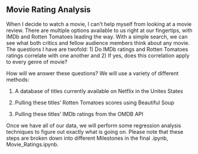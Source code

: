 ## Movie Rating Analysis

When I decide to watch a movie, I can’t help myself from looking at a movie review. There are multiple options available to us right at our fingertips, with IMDb and Rotten Tomatoes leading the way. With a simple search, we can see what both critics and fellow audience members think about any movie. The questions I have are twofold: 1) Do IMDb ratings and Rotten Tomatoes ratings correlate with one another and 2) If yes, does this correlation apply to every genre of movie?

How will we answer these questions? We will use a variety of different methods:

1) A database of titles currently available on Netflix in the Unites States

2) Pulling these titles’ Rotten Tomatoes scores using Beautiful Soup

3) Pulling these titles’ IMDb ratings from the OMDB API

Once we have all of our data, we will perform some regression analysis techniques to figure out exactly what is going on. Please note that these steps are broken down into different Milestones in the final .ipynb, Movie_Ratings.ipynb.
